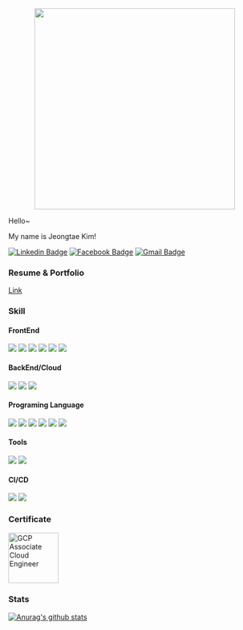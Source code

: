 

<div align="center">
    <img src="https://user-images.githubusercontent.com/35194820/214567480-0b55f08b-d909-41fa-af63-0dcb6f1bd443.gif" width=400>
</a>
</div>


Hello~ 

My name is Jeongtae Kim!

[![Linkedin Badge](https://img.shields.io/badge/-Linkedin-343422.svg?logo=linkedin&style=for-the-badge&link=https://www.linkedin.com/in/%EC%A0%95%ED%83%9C-%EA%B9%80-679975155/)](https://www.linkedin.com/in/%EC%A0%95%ED%83%9C-%EA%B9%80-679975155/) 
[![Facebook Badge](https://img.shields.io/badge/-Facebook-343422.svg?logo=facebook&style=for-the-badge&link=https://www.facebook.com/profile.php?id=100002180550466)](https://www.facebook.com/profile.php?id=100002180550466) 
[![Gmail Badge](https://img.shields.io/badge/-Gmail-343422.svg?logo=gmail&style=for-the-badge&link=mailto:rlawjdxo88@gmail.com)](mailto:rlawjdxo88@gmail.com)

### Resume & Portfolio

[Link](https://origogi.github.io/FE-Portfolio/)


### Skill

#### FrontEnd

<img src="https://img.shields.io/badge/-Android-343422.svg?logo=android&style=for-the-badge"> <img src="https://img.shields.io/badge/-Flutter-343422.svg?logo=flutter&style=for-the-badge"> <img src="https://img.shields.io/badge/React-343422.svg?logo=react&style=for-the-badge"> <img src="https://img.shields.io/badge/-Android Compose-343422.svg?logo=jetpackcompose&style=for-the-badge"> <img src="https://img.shields.io/badge/CSS-343422.svg?logo=css3&style=for-the-badge"> <img src="https://img.shields.io/badge/HTML-343422.svg?logo=html5&style=for-the-badge">

#### BackEnd/Cloud

 <img src="https://img.shields.io/badge/-Firebase-343422.svg?logo=firebase&style=for-the-badge"> <img src="https://img.shields.io/badge/-GCP-343422.svg?logo=googlecloud&style=for-the-badge"> <img src="https://img.shields.io/badge/-AWS Amplify-343422.svg?logo=awsamplify&style=for-the-badge">

#### Programing Language

<img src="https://img.shields.io/badge/-Kotlin-343422.svg?logo=kotlin&style=for-the-badge"> <img src="https://img.shields.io/badge/-Java-343422.svg?logo=java&style=for-the-badge"> <img src="https://img.shields.io/badge/-Dart-343422.svg?logo=dart&style=for-the-badge"> <img src="https://img.shields.io/badge/-C++-343422.svg?logo=c%2B%2B&style=for-the-badge"> <img src="https://img.shields.io/badge/JavaScript-343422.svg?logo=javascript&style=for-the-badge"> <img src="https://img.shields.io/badge/TypeScript-343422.svg?logo=typescript&style=for-the-badge">

#### Tools

<img src="https://img.shields.io/badge/-Visual Studio Code-343422.svg?logo=visual-studio-code&style=for-the-badge"> <img src="https://img.shields.io/badge/-Android Studio-343422.svg?logo=android-studio&style=for-the-badge">

#### CI/CD

<img src="https://img.shields.io/badge/-Fastlane-343422.svg?logo=Fastlane&style=for-the-badge"> <img src="https://img.shields.io/badge/-Github Actions-343422.svg?logo=gitHub-actions&style=for-the-badge">

### Certificate

<a href="https://www.credential.net/c82e7bc3-8fd7-4f24-b456-137ec7fa339d?key=8895a20951b2ed83ea5fa80ff72fd381630e2bf068e2181e592a4c78e550228a">
<img src="https://user-images.githubusercontent.com/35194820/212816850-a109a702-7d24-45fd-8753-2676a3c3d487.png" alt="GCP Associate Cloud Engineer" width="100">
</a>

### Stats

[![Anurag's github stats](https://github-readme-stats.vercel.app/api?username=Origogi&show_icons=true)](https://github.com/anuraghazra/github-readme-stats)


